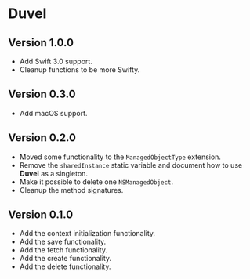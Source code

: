 # Duvel

## Version 1.0.0

- Add Swift 3.0 support.
- Cleanup functions to be more Swifty.

## Version 0.3.0

- Add macOS support.

## Version 0.2.0

- Moved some functionality to the `ManagedObjectType` extension.
- Remove the `sharedInstance` static variable and document how to use **Duvel** as a singleton.
- Make it possible to delete one `NSManagedObject`.
- Cleanup the method signatures.

## Version 0.1.0

- Add the context initialization functionality.
- Add the save functionality.
- Add the fetch functionality.
- Add the create functionality.
- Add the delete functionality.
